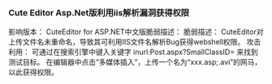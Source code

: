 ### Cute Editor Asp.Net版利用iis解析漏洞获得权限

影响版本：
CuteEditor for ASP.NET中文版脆弱描述：
脆弱描述：
CuteEditor对上传文件名未重命名，导致其可利用IIS文件名解析Bug获得webshell权限。
攻击利用：
可通过在搜索引擎中键入关键字 inurl:Post.aspx?SmallClassID= 来找到测试目标。
在编辑器中点击“多媒体插入”，上传一个名为“xxx.asp;.avi”的网马，以此获得权限。